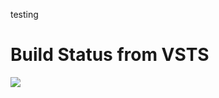 testing
# Build Status from VSTS
<img src="https://cloudfarmers.visualstudio.com/_apis/public/build/definitions/3f367707-16b7-45b7-9f3b-177cc2ad88bd/21/badge"/>
